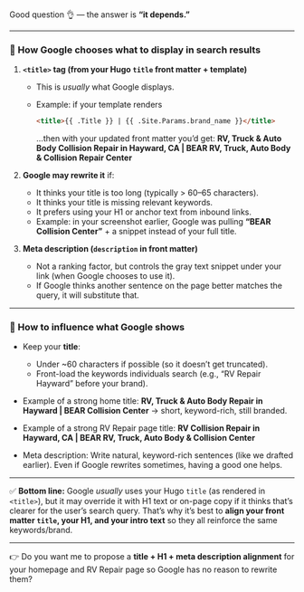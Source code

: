 Good question 👌 — the answer is **“it depends.”**

---

### 🔹 How Google chooses what to display in search results

1. **`<title>` tag (from your Hugo `title` front matter + template)**

   * This is *usually* what Google displays.
   * Example: if your template renders

     ```html
     <title>{{ .Title }} | {{ .Site.Params.brand_name }}</title>
     ```

     …then with your updated front matter you’d get:
     **RV, Truck & Auto Body Collision Repair in Hayward, CA | BEAR RV, Truck, Auto Body & Collision Repair Center**

2. **Google may rewrite it** if:

   * It thinks your title is too long (typically > 60–65 characters).
   * It thinks your title is missing relevant keywords.
   * It prefers using your H1 or anchor text from inbound links.
   * Example: in your screenshot earlier, Google was pulling **“BEAR Collision Center”** + a snippet instead of your full title.

3. **Meta description (`description` in front matter)**

   * Not a ranking factor, but controls the gray text snippet under your link (when Google chooses to use it).
   * If Google thinks another sentence on the page better matches the query, it will substitute that.

---

### 🔹 How to influence what Google shows

* Keep your **title**:

  * Under \~60 characters if possible (so it doesn’t get truncated).
  * Front-load the keywords individuals search (e.g., “RV Repair Hayward” before your brand).

* Example of a strong home title:
  **RV, Truck & Auto Body Repair in Hayward | BEAR Collision Center**
  → short, keyword-rich, still branded.

* Example of a strong RV Repair page title:
  **RV Collision Repair in Hayward, CA | BEAR RV, Truck, Auto Body & Collision Center**

* Meta description:
  Write natural, keyword-rich sentences (like we drafted earlier). Even if Google rewrites sometimes, having a good one helps.

---

✅ **Bottom line:**
Google *usually* uses your Hugo `title` (as rendered in `<title>`), but it may override it with H1 text or on-page copy if it thinks that’s clearer for the user’s search query. That’s why it’s best to **align your front matter `title`, your H1, and your intro text** so they all reinforce the same keywords/brand.

---

👉 Do you want me to propose a **title + H1 + meta description alignment** for your homepage and RV Repair page so Google has no reason to rewrite them?
